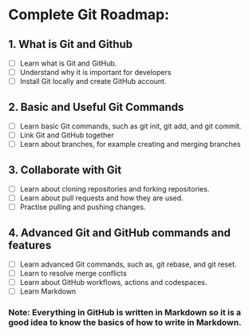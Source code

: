 # Complete Git Roadmap:

## 1. What is Git and Github
   - [ ] Learn what is Git and GitHub.
   - [ ] Understand why it is important for developers
   - [ ] Install Git locally and create GitHub account.
  
## 2. Basic and Useful Git Commands
   - [ ] Learn basic Git commands, such as git init, git add, and git commit.
   - [ ] Link Git and GitHub together
   - [ ] Learn about branches, for example creating and merging branches

## 3. Collaborate with Git
   - [ ] Learn about cloning repositories and forking repositories.
   - [ ] Learn about pull requests and how they are used.
   - [ ] Practise pulling and pushing changes.

## 4. Advanced Git and GitHub commands and features
   - [ ] Learn advanced Git commands, such as, git rebase, and git reset.
   - [ ] Learn to resolve merge conflicts
   - [ ] Learn about GitHub workflows, actions and codespaces.
   - [ ] Learn Markdown

   ### Note: Everything in GitHub is written in Markdown so it is a good idea to know the basics of how to write in Markdown.
